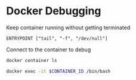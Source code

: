 # Docker Debugging

Keep container running without getting terminated
```
ENTRYPOINT ["tail", "-f", "/dev/null"]
```

Connect to the container to debug

```sh
docker container ls
```

```sh
docker exec -it $CONTAINER_ID /bin/bash
```
